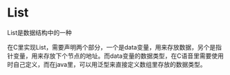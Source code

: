 # List

List是数据结构中的一种

在C里实现List，需要声明两个部分，一个是data变量，用来存放数据，另个是指针变量，用来存放下个节点的地址。而data变量的数据类型，在C语音里需要使用时自己定义，而在java里，可以用泛型来直接定义数组里存放的数据类型。
